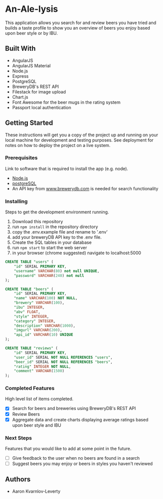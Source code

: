 # An-Ale-lysis

This application allows you search for and review beers you have tried and builds a taste profile to show you an overview of beers you enjoy based upon beer style or by IBU.

## Built With

- AngularJS
- AngularJS Material
- Node.js
- Express
- PostgreSQL
- BreweryDB's REST API
- Filestack for image upload
- Chart.js
- Font Awesome for the beer mugs in the rating system
- Passport local authentication

## Getting Started

These instructions will get you a copy of the project up and running on your local machine for development and testing purposes. See deployment for notes on how to deploy the project on a live system.

### Prerequisites

Link to software that is required to install the app (e.g. node).

- [Node.js](https://nodejs.org/en/)
- [postgreSQL](https://www.postgresql.org/)
- An API key from www.brewerydb.com is needed for search functionality


### Installing

Steps to get the development environment running.
1. Download this repository
2. run `npm install` in the repository directory
3. copy the .env.example file and rename to '.env'
4. add your breweryDB API key to the .env file.
5. Create the SQL tables in your database
6. run `npm start` to start the web server
7. in your browser (chrome suggested) navigate to localhost:5000

```sql
CREATE TABLE "users" (
	"id" SERIAL PRIMARY KEY,
  	"username" VARCHAR(80) not null UNIQUE,
  	"password" VARCHAR(240) not null
);

CREATE TABLE "beers" (
	"id" SERIAL PRIMARY KEY,
	"name" VARCHAR(100) NOT NULL,
	"brewery" VARCHAR(100),
	"ibu" INTEGER,
	"abv" FLOAT,
	"style" INTEGER,
	"category" INTEGER,
	"description" VARCHAR(1000),
	"imgurl" VARCHAR(200),
	"api_id" VARCHAR(10) UNIQUE
);

CREATE TABLE "reviews" (
	"id" SERIAL PRIMARY KEY,
	"user_id" SERIAL NOT NULL REFERENCES "users",
	"beer_id" SERIAL NOT NULL REFERENCES "beers",
	"rating" INTEGER NOT NULL,
	"comment" VARCHAR(1500)
);

```

### Completed Features

High level list of items completed.

- [x] Search for beers and breweries using BreweryDB's REST API
- [x] Review Beers
- [x] Aggregate data and create charts displaying average ratings based upon beer style and IBU

### Next Steps

Features that you would like to add at some point in the future.

- [ ] Give feedback to the user when no beers are found in a search
- [ ] Suggest beers you may enjoy or beers in styles you haven't reviewed

## Authors

* Aaron Kvarnlov-Leverty
